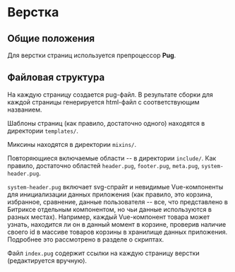 # Верстка

## Общие положения

Для верстки страниц используется препроцессор **Pug**.

## Файловая структура

На каждую страницу создается pug-файл. В результате сборки для каждой страницы генерируется html-файл с соответствующим названием.

Шаблоны страниц (как правило, достаточно одного) находятся в директории `templates/`.

Миксины находятся в директории `mixins/`.

Повторяющиеся включаемые области -- в директории `include/`. Как правило, достаточно областей `header.pug`, `footer.pug`, `meta.pug`, `system-header.pug`.

`system-header.pug` включает svg-спрайт и невидимые Vue-компоненты для инициализации данных приложения (как правило, это корзина, избранное, сравнение, данные пользователя -- все, что представлено в Битриксе отдельным компонентом, но чьи данные используются в разных местах). Например, каждый Vue-компонент товара может узнать, находится ли он в данный момент в корзине, проверив наличие своего id в массиве товаров корзины в хранилище данных приложения. Подробнее это рассмотрено в разделе о скриптах.

Файл `index.pug` содержит ссылки на каждую страницу верстки (редактируется вручную).